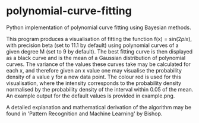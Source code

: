 # polynomial-curve-fitting
Python implementation of polynomial curve fitting using Bayesian methods.

This program produces a visualisation of fitting the function f(x) = sin(2*pi*x), with precision beta (set to 11.1 by default) using polynomial curves of a given degree M (set to 9 by default). The best fitting curve is then displayed as a black curve and is the mean of a Gaussian distribution of polynomial curves. The variance of the values these curves take may be calculated for each x, and therefore given an x value one may visualise the probability density of a value y for a new data point. The colour red is used for this visualisation, where the intensity corresponds to the probability density normalised by the probability density of the interval within 0.05 of the mean. An example output for the default values is provided in example.png.

A detailed explanation and mathematical derivation of the algorithm may be found in 'Pattern Recognition and Machine Learning' by Bishop.


